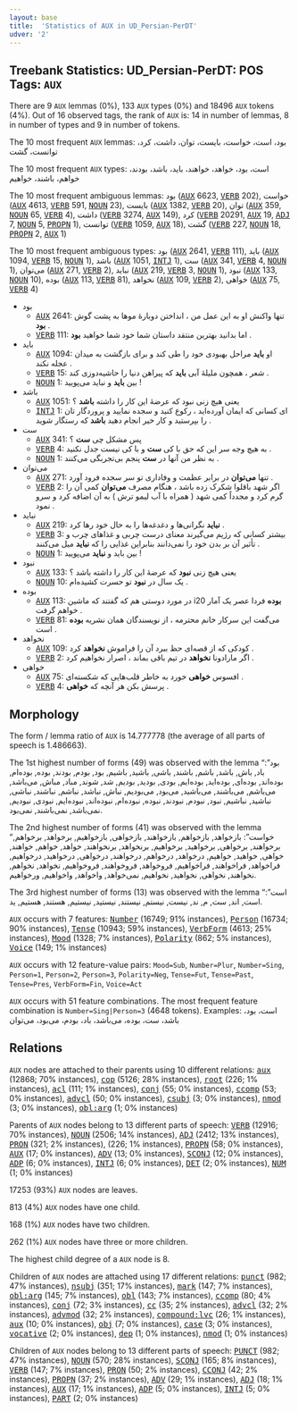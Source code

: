 ```yaml
---
layout: base
title:  'Statistics of AUX in UD_Persian-PerDT'
udver: '2'
---
```


## Treebank Statistics: UD_Persian-PerDT: POS Tags: `AUX`

There are 9 `AUX` lemmas (0%), 133 `AUX` types (0%) and 18496 `AUX` tokens (4%).
Out of 16 observed tags, the rank of `AUX` is: 14 in number of lemmas, 8 in number of types and 9 in number of tokens.

The 10 most frequent `AUX` lemmas: بود، است، خواست، بایست، توان، داشت، کرد، توانست، گشت

The 10 most frequent `AUX` types:  است، بود، خواهد، خواهند، باید، باشد، بودند، خواهم، باشند، خواهیم

The 10 most frequent ambiguous lemmas: بود (<tt><a href="fa_perdt-pos-AUX.html">AUX</a></tt> 6623, <tt><a href="fa_perdt-pos-VERB.html">VERB</a></tt> 202), خواست (<tt><a href="fa_perdt-pos-AUX.html">AUX</a></tt> 4613, <tt><a href="fa_perdt-pos-VERB.html">VERB</a></tt> 591, <tt><a href="fa_perdt-pos-NOUN.html">NOUN</a></tt> 23), بایست (<tt><a href="fa_perdt-pos-AUX.html">AUX</a></tt> 1382, <tt><a href="fa_perdt-pos-VERB.html">VERB</a></tt> 20), توان (<tt><a href="fa_perdt-pos-AUX.html">AUX</a></tt> 359, <tt><a href="fa_perdt-pos-NOUN.html">NOUN</a></tt> 65, <tt><a href="fa_perdt-pos-VERB.html">VERB</a></tt> 4), داشت (<tt><a href="fa_perdt-pos-VERB.html">VERB</a></tt> 3274, <tt><a href="fa_perdt-pos-AUX.html">AUX</a></tt> 149), کرد (<tt><a href="fa_perdt-pos-VERB.html">VERB</a></tt> 20291, <tt><a href="fa_perdt-pos-AUX.html">AUX</a></tt> 19, <tt><a href="fa_perdt-pos-ADJ.html">ADJ</a></tt> 7, <tt><a href="fa_perdt-pos-NOUN.html">NOUN</a></tt> 5, <tt><a href="fa_perdt-pos-PROPN.html">PROPN</a></tt> 1), توانست (<tt><a href="fa_perdt-pos-VERB.html">VERB</a></tt> 1059, <tt><a href="fa_perdt-pos-AUX.html">AUX</a></tt> 18), گشت (<tt><a href="fa_perdt-pos-VERB.html">VERB</a></tt> 227, <tt><a href="fa_perdt-pos-NOUN.html">NOUN</a></tt> 18, <tt><a href="fa_perdt-pos-PROPN.html">PROPN</a></tt> 2, <tt><a href="fa_perdt-pos-AUX.html">AUX</a></tt> 1)

The 10 most frequent ambiguous types:  بود (<tt><a href="fa_perdt-pos-AUX.html">AUX</a></tt> 2641, <tt><a href="fa_perdt-pos-VERB.html">VERB</a></tt> 111), باید (<tt><a href="fa_perdt-pos-AUX.html">AUX</a></tt> 1094, <tt><a href="fa_perdt-pos-VERB.html">VERB</a></tt> 15, <tt><a href="fa_perdt-pos-NOUN.html">NOUN</a></tt> 1), باشد (<tt><a href="fa_perdt-pos-AUX.html">AUX</a></tt> 1051, <tt><a href="fa_perdt-pos-INTJ.html">INTJ</a></tt> 1), ست (<tt><a href="fa_perdt-pos-AUX.html">AUX</a></tt> 341, <tt><a href="fa_perdt-pos-VERB.html">VERB</a></tt> 4, <tt><a href="fa_perdt-pos-NOUN.html">NOUN</a></tt> 1), می‌توان (<tt><a href="fa_perdt-pos-AUX.html">AUX</a></tt> 271, <tt><a href="fa_perdt-pos-VERB.html">VERB</a></tt> 2), نباید (<tt><a href="fa_perdt-pos-AUX.html">AUX</a></tt> 219, <tt><a href="fa_perdt-pos-VERB.html">VERB</a></tt> 3, <tt><a href="fa_perdt-pos-NOUN.html">NOUN</a></tt> 1), نبود (<tt><a href="fa_perdt-pos-AUX.html">AUX</a></tt> 133, <tt><a href="fa_perdt-pos-NOUN.html">NOUN</a></tt> 10), بوده (<tt><a href="fa_perdt-pos-AUX.html">AUX</a></tt> 113, <tt><a href="fa_perdt-pos-VERB.html">VERB</a></tt> 81), نخواهد (<tt><a href="fa_perdt-pos-AUX.html">AUX</a></tt> 109, <tt><a href="fa_perdt-pos-VERB.html">VERB</a></tt> 2), خواهی (<tt><a href="fa_perdt-pos-AUX.html">AUX</a></tt> 75, <tt><a href="fa_perdt-pos-VERB.html">VERB</a></tt> 4)


* بود
  * <tt><a href="fa_perdt-pos-AUX.html">AUX</a></tt> 2641: تنها واکنش او به این عمل من ، انداختن دوبارهٔ موها به پشت گوش <b>بود</b> .
  * <tt><a href="fa_perdt-pos-VERB.html">VERB</a></tt> 111: اما بدانید بهترین منتقد داستان شما خود شما خواهید <b>بود</b> .
* باید
  * <tt><a href="fa_perdt-pos-AUX.html">AUX</a></tt> 1094: او <b>باید</b> مراحل بهبودی خود را طی کند و برای بازگشت به میدان عجله نکند .
  * <tt><a href="fa_perdt-pos-VERB.html">VERB</a></tt> 15: شعر ، همچون ملیلهٔ آبی <b>باید</b> که پیراهن دنیا را حاشیه‌دوزی کند .
  * <tt><a href="fa_perdt-pos-NOUN.html">NOUN</a></tt> 1: بین <b>باید</b> و نباید می‌پویید !
* باشد
  * <tt><a href="fa_perdt-pos-AUX.html">AUX</a></tt> 1051: یعنی هیچ زنی نبود که عرضهٔ این کار را داشته <b>باشد</b> ؟
  * <tt><a href="fa_perdt-pos-INTJ.html">INTJ</a></tt> 1: ای کسانی که ایمان آورده‌اید ، رکوع کنید و سجده نمایید و پروردگار تان را بپرستید و کار خیر انجام دهید <b>باشد</b> که رستگار شوید .
* ست
  * <tt><a href="fa_perdt-pos-AUX.html">AUX</a></tt> 341: پس مشکل چی <b>ست</b> ؟
  * <tt><a href="fa_perdt-pos-VERB.html">VERB</a></tt> 4: به هیچ وجه سر این که حق با کی <b>ست</b> و با کی نیست جدل نکنید .
  * <tt><a href="fa_perdt-pos-NOUN.html">NOUN</a></tt> 1: به نظر من آنها در <b>ست</b> پنجم بی‌تجربگی می‌کنند .
* می‌توان
  * <tt><a href="fa_perdt-pos-AUX.html">AUX</a></tt> 271: تنها <b>می‌توان</b> در برابر عظمت و وفاداری تو سر سجده فرود آورد .
  * <tt><a href="fa_perdt-pos-VERB.html">VERB</a></tt> 2: اگر شهد باقلوا شکرک زده باشد ، هنگام مصرف <b>می‌توان</b> کمی آن را گرم کرد و مجدداً کمی شهد ( همراه با آب لیمو ترش ) به آن اضافه کرد و سرو نمود .
* نباید
  * <tt><a href="fa_perdt-pos-AUX.html">AUX</a></tt> 219: <b>نباید</b> نگرانی‌ها و دغدغه‌ها را به حال خود رها کرد .
  * <tt><a href="fa_perdt-pos-VERB.html">VERB</a></tt> 3: بیشتر کسانی که رژیم می‌گیرند معنای درست چربی و غذاهای چرب و تأثیر آن بر بدن خود را نمی‌دانند بنابراین غذایی را که <b>نباید</b> میل می‌کنند .
  * <tt><a href="fa_perdt-pos-NOUN.html">NOUN</a></tt> 1: بین باید و <b>نباید</b> می‌پویید !
* نبود
  * <tt><a href="fa_perdt-pos-AUX.html">AUX</a></tt> 133: یعنی هیچ زنی <b>نبود</b> که عرضهٔ این کار را داشته باشد ؟
  * <tt><a href="fa_perdt-pos-NOUN.html">NOUN</a></tt> 10: یک سال در <b>نبود</b> تو حسرت کشیده‌ام .
* بوده
  * <tt><a href="fa_perdt-pos-AUX.html">AUX</a></tt> 113: در مورد دوستی هم که گفتند که ماشین i20 <b>بوده</b> فردا عصر یک آمار خواهم گرفت .
  * <tt><a href="fa_perdt-pos-VERB.html">VERB</a></tt> 81: می‌گفت این سرکار خانم محترمه ، از نویسندگان همان نشریه <b>بوده</b> است .
* نخواهد
  * <tt><a href="fa_perdt-pos-AUX.html">AUX</a></tt> 109: کودکی که از قصه‌ای حظ ببرد آن را فراموش <b>نخواهد</b> کرد .
  * <tt><a href="fa_perdt-pos-VERB.html">VERB</a></tt> 2: اگر مارادونا <b>نخواهد</b> در تیم باقی بماند ، اصرار نخواهیم کرد .
* خواهی
  * <tt><a href="fa_perdt-pos-AUX.html">AUX</a></tt> 75: افسوس <b>خواهی</b> خورد به خاطر قلب‌هایی که شکسته‌ای .
  * <tt><a href="fa_perdt-pos-VERB.html">VERB</a></tt> 4: پرسش بکن هر آنچه که <b>خواهی</b> .

## Morphology

The form / lemma ratio of `AUX` is 14.777778 (the average of all parts of speech is 1.486663).

The 1st highest number of forms (49) was observed with the lemma “بود”: باد, باش, باشد, باشم, باشند, باشی, باشید, باشیم, بود, بودم, بودند, بوده, بوده‌ام, بوده‌اند, بوده‌ای, بوده‌اید, بوده‌ایم, بودی, بودید, بودیم, شد, شوند, مباد, مباش, می‌باشد, می‌باشم, می‌باشند, می‌باشید, می‌بود, می‌بودیم, نباش, نباشد, نباشم, نباشند, نباشی, نباشید, نباشیم, نبود, نبودم, نبودند, نبوده, نبوده‌ام, نبوده‌اند, نبوده‌ایم, نبودی, نبودیم, نمی‌باشد, نمی‌باشند, نمی‌بود.

The 2nd highest number of forms (41) was observed with the lemma “خواست”: بازخواهد, بازخواهم, بازخواهند, بازخواهی, بازخواهیم, برخواهد, برخواهم, برخواهند, برخواهی, برخواهید, برخواهیم, برنخواهد, برنخواهند, خواهد, خواهم, خواهند, خواهی, خواهید, خواهیم, درخواهد, درخواهم, درخواهند, درخواهی, درخواهید, درخواهیم, فراخواهد, فراخواهند, فراخواهیم, فروخواهد, فروخواهند, فروخواهیم, نخواهد, نخواهم, نخواهند, نخواهی, نخواهید, نخواهیم, نمی‌خواهد, واخواهد, واخواهیم, ورخواهیم.

The 3rd highest number of forms (13) was observed with the lemma “است”: است, اند, ست, م, ند, نیست, نیستم, نیستند, نیستید, نیستیم, هستند, هستیم, ید.

`AUX` occurs with 7 features: <tt><a href="fa_perdt-feat-Number.html">Number</a></tt> (16749; 91% instances), <tt><a href="fa_perdt-feat-Person.html">Person</a></tt> (16734; 90% instances), <tt><a href="fa_perdt-feat-Tense.html">Tense</a></tt> (10943; 59% instances), <tt><a href="fa_perdt-feat-VerbForm.html">VerbForm</a></tt> (4613; 25% instances), <tt><a href="fa_perdt-feat-Mood.html">Mood</a></tt> (1328; 7% instances), <tt><a href="fa_perdt-feat-Polarity.html">Polarity</a></tt> (862; 5% instances), <tt><a href="fa_perdt-feat-Voice.html">Voice</a></tt> (149; 1% instances)

`AUX` occurs with 12 feature-value pairs: `Mood=Sub`, `Number=Plur`, `Number=Sing`, `Person=1`, `Person=2`, `Person=3`, `Polarity=Neg`, `Tense=Fut`, `Tense=Past`, `Tense=Pres`, `VerbForm=Fin`, `Voice=Act`

`AUX` occurs with 51 feature combinations.
The most frequent feature combination is `Number=Sing|Person=3` (4648 tokens).
Examples: است، بود، باشد، ست، بوده، می‌باشد، باد، بودم، می‌بود، می‌توان


## Relations

`AUX` nodes are attached to their parents using 10 different relations: <tt><a href="fa_perdt-dep-aux.html">aux</a></tt> (12868; 70% instances), <tt><a href="fa_perdt-dep-cop.html">cop</a></tt> (5126; 28% instances), <tt><a href="fa_perdt-dep-root.html">root</a></tt> (226; 1% instances), <tt><a href="fa_perdt-dep-acl.html">acl</a></tt> (111; 1% instances), <tt><a href="fa_perdt-dep-conj.html">conj</a></tt> (55; 0% instances), <tt><a href="fa_perdt-dep-ccomp.html">ccomp</a></tt> (53; 0% instances), <tt><a href="fa_perdt-dep-advcl.html">advcl</a></tt> (50; 0% instances), <tt><a href="fa_perdt-dep-csubj.html">csubj</a></tt> (3; 0% instances), <tt><a href="fa_perdt-dep-nmod.html">nmod</a></tt> (3; 0% instances), <tt><a href="fa_perdt-dep-obl-arg.html">obl:arg</a></tt> (1; 0% instances)

Parents of `AUX` nodes belong to 13 different parts of speech: <tt><a href="fa_perdt-pos-VERB.html">VERB</a></tt> (12916; 70% instances), <tt><a href="fa_perdt-pos-NOUN.html">NOUN</a></tt> (2506; 14% instances), <tt><a href="fa_perdt-pos-ADJ.html">ADJ</a></tt> (2412; 13% instances), <tt><a href="fa_perdt-pos-PRON.html">PRON</a></tt> (321; 2% instances),  (226; 1% instances), <tt><a href="fa_perdt-pos-PROPN.html">PROPN</a></tt> (58; 0% instances), <tt><a href="fa_perdt-pos-AUX.html">AUX</a></tt> (17; 0% instances), <tt><a href="fa_perdt-pos-ADV.html">ADV</a></tt> (13; 0% instances), <tt><a href="fa_perdt-pos-SCONJ.html">SCONJ</a></tt> (12; 0% instances), <tt><a href="fa_perdt-pos-ADP.html">ADP</a></tt> (6; 0% instances), <tt><a href="fa_perdt-pos-INTJ.html">INTJ</a></tt> (6; 0% instances), <tt><a href="fa_perdt-pos-DET.html">DET</a></tt> (2; 0% instances), <tt><a href="fa_perdt-pos-NUM.html">NUM</a></tt> (1; 0% instances)

17253 (93%) `AUX` nodes are leaves.

813 (4%) `AUX` nodes have one child.

168 (1%) `AUX` nodes have two children.

262 (1%) `AUX` nodes have three or more children.

The highest child degree of a `AUX` node is 8.

Children of `AUX` nodes are attached using 17 different relations: <tt><a href="fa_perdt-dep-punct.html">punct</a></tt> (982; 47% instances), <tt><a href="fa_perdt-dep-nsubj.html">nsubj</a></tt> (351; 17% instances), <tt><a href="fa_perdt-dep-mark.html">mark</a></tt> (147; 7% instances), <tt><a href="fa_perdt-dep-obl-arg.html">obl:arg</a></tt> (145; 7% instances), <tt><a href="fa_perdt-dep-obl.html">obl</a></tt> (143; 7% instances), <tt><a href="fa_perdt-dep-ccomp.html">ccomp</a></tt> (80; 4% instances), <tt><a href="fa_perdt-dep-conj.html">conj</a></tt> (72; 3% instances), <tt><a href="fa_perdt-dep-cc.html">cc</a></tt> (35; 2% instances), <tt><a href="fa_perdt-dep-advcl.html">advcl</a></tt> (32; 2% instances), <tt><a href="fa_perdt-dep-advmod.html">advmod</a></tt> (32; 2% instances), <tt><a href="fa_perdt-dep-compound-lvc.html">compound:lvc</a></tt> (26; 1% instances), <tt><a href="fa_perdt-dep-aux.html">aux</a></tt> (10; 0% instances), <tt><a href="fa_perdt-dep-obj.html">obj</a></tt> (7; 0% instances), <tt><a href="fa_perdt-dep-case.html">case</a></tt> (3; 0% instances), <tt><a href="fa_perdt-dep-vocative.html">vocative</a></tt> (2; 0% instances), <tt><a href="fa_perdt-dep-dep.html">dep</a></tt> (1; 0% instances), <tt><a href="fa_perdt-dep-nmod.html">nmod</a></tt> (1; 0% instances)

Children of `AUX` nodes belong to 13 different parts of speech: <tt><a href="fa_perdt-pos-PUNCT.html">PUNCT</a></tt> (982; 47% instances), <tt><a href="fa_perdt-pos-NOUN.html">NOUN</a></tt> (570; 28% instances), <tt><a href="fa_perdt-pos-SCONJ.html">SCONJ</a></tt> (165; 8% instances), <tt><a href="fa_perdt-pos-VERB.html">VERB</a></tt> (147; 7% instances), <tt><a href="fa_perdt-pos-PRON.html">PRON</a></tt> (50; 2% instances), <tt><a href="fa_perdt-pos-CCONJ.html">CCONJ</a></tt> (42; 2% instances), <tt><a href="fa_perdt-pos-PROPN.html">PROPN</a></tt> (37; 2% instances), <tt><a href="fa_perdt-pos-ADV.html">ADV</a></tt> (29; 1% instances), <tt><a href="fa_perdt-pos-ADJ.html">ADJ</a></tt> (18; 1% instances), <tt><a href="fa_perdt-pos-AUX.html">AUX</a></tt> (17; 1% instances), <tt><a href="fa_perdt-pos-ADP.html">ADP</a></tt> (5; 0% instances), <tt><a href="fa_perdt-pos-INTJ.html">INTJ</a></tt> (5; 0% instances), <tt><a href="fa_perdt-pos-PART.html">PART</a></tt> (2; 0% instances)

